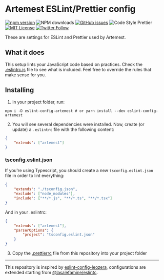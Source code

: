 # Artemest ESLint/Prettier config

[![npm version](https://badge.fury.io/js/eslint-config-artemest.svg)](https://badge.fury.io/js/eslint-config-artemest) ![NPM downloads](https://img.shields.io/npm/dm/eslint-config-artemest) [![GitHub issues](https://img.shields.io/github/issues/artemest/eslint-config-artemest)](https://github.com/artemest/eslint-config-artemest/issues) ![Code Style Prettier](https://img.shields.io/badge/code_style-prettier-ff69b4.svg) [![MIT License](https://img.shields.io/badge/license-MIT-red.svg?style=flat)](https://github.com/artemest/artemest-ui/blob/master/LICENSE) [![Twitter Follow](https://img.shields.io/twitter/follow/artemest?label=Follow%20on%20Twitter)](https://twitter.com/artemest/)

These are settings for ESLint and Prettier used by Artemest.

## What it does

This setup lints your JavaScript code based on practices. Check the [.eslintrc.js](https://github.com/artemest/eslint-config-artemest/blob/main/.eslintrc.js) file to see what is included. Feel free to override the rules that make sense for you.

## Installing

1. In your project folder, run:

```
npm i -D eslint-config-artemest # or yarn install --dev eslint-config-artemest
```

2. You will see several dependencies were installed. Now, create (or update) a `.eslintrc` file with the following content:

```json
{
	"extends": ["artemest"]
}
```

### tsconfig.eslint.json

If you're using Typescript, you should create a new `tsconfig.eslint.json` file in order to lint everything:

```json
{
	"extends": "./tsconfig.json",
	"exclude": ["node_modules"],
	"include": ["**/*.js", "**/*.ts", "**/*.tsx"]
}
```

And in your .eslintrc:

```json
{
	"extends": ["artemest"],
	"parserOptions": {
		"project": "tsconfig.eslint.json"
	}
}
```

3. Copy the [.prettierrc](https://github.com/artemest/eslint-config-artemest/blob/main/.prettierrc) file from this repository into your project folder

---

This repository is inspired by [eslint-config-leozera](https://github.com/leonardofaria/eslint-config-leozera), configurations are extended starting from [@lasalefamine/eslintc](https://github.com/LasaleFamine/eslintc).
